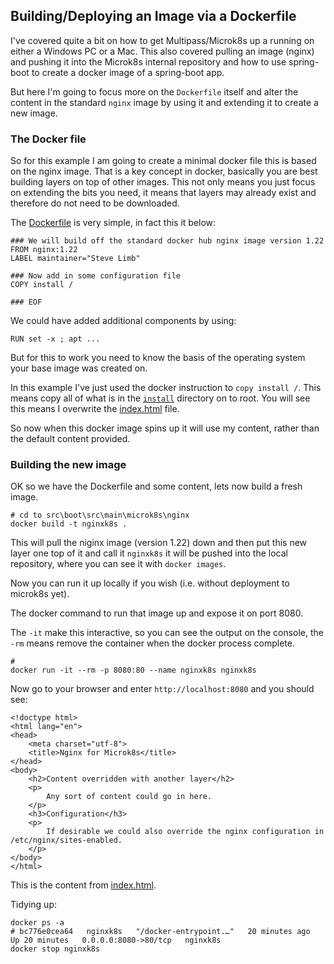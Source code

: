 ## Building/Deploying an Image via a Dockerfile

I've covered quite a bit on how to get Multipass/Microk8s up a running on either a Windows PC or a Mac.
This also covered pulling an image (nginx) and pushing it into the Microk8s internal repository and how to use
spring-boot to create a docker image of a spring-boot app.

But here I'm going to focus more on the `Dockerfile` itself and alter the content in the standard `nginx` image by
using it and extending it to create a new image.

### The Docker file
So for this example I am going to create a minimal docker file this is based on the nginx image.
That is a key concept in docker, basically you are best building layers on top of other images. This
not only means you just focus on extending the bits you need, it means that layers may already exist
and therefore do not need to be downloaded.

The [Dockerfile](src/main/microk8s/nginx/Dockerfile) is very simple, in fact this it below:
```
### We will build off the standard docker hub nginx image version 1.22
FROM nginx:1.22
LABEL maintainer="Steve Limb"

### Now add in some configuration file
COPY install /

### EOF
```

We could have added additional components by using:
```
RUN set -x ; apt ...
```

But for this to work you need to know the basis of the operating system your base image was created on.

In this example I've just used the docker instruction to `copy install /`. This means copy all of what is in the
[`install`](src/main/microk8s/nginx/install) directory on to root. You will see this means I overwrite the
[index.html](src/main/microk8s/nginx/install/usr/share/nginx/html/index.html) file.

So now when this docker image spins up it will use my content, rather than the default content provided.

### Building the new image
OK so we have the Dockerfile and some content, lets now build a fresh image.
```
# cd to src\boot\src\main\microk8s\nginx
docker build -t nginxk8s .
```

This will pull the niginx image (version 1.22) down and then put this new layer one top of it and call it
`nginxk8s` it will be pushed into the local repository, where you can see it with `docker images`.

Now you can run it up locally if you wish (i.e. without deployment to microk8s yet).

The docker command to run that image up and expose it on port 8080.

The `-it` make this interactive, so you can see the output on the console, the `-rm` means remove the container
when the docker process complete.
```
# 
docker run -it --rm -p 8080:80 --name nginxk8s nginxk8s
```

Now go to your browser and enter `http://localhost:8080` and you should see:
```
<!doctype html>
<html lang="en">
<head>
    <meta charset="utf-8">
    <title>Nginx for Microk8s</title>
</head>
<body>
    <h2>Content overridden with another layer</h2>
    <p>
        Any sort of content could go in here.
    </p>
    <h3>Configuration</h3>
    <p>
        If desirable we could also override the nginx configuration in /etc/nginx/sites-enabled.
    </p>
</body>
</html>
```

This is the content from [index.html](src/main/microk8s/nginx/install/usr/share/nginx/html/index.html).

Tidying up:
```
docker ps -a
# bc776e0cea64   nginxk8s   "/docker-entrypoint.…"   20 minutes ago   Up 20 minutes   0.0.0.0:8080->80/tcp   nginxk8s
docker stop nginxk8s
```